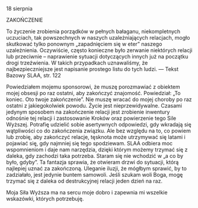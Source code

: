18 sierpnia

ZAKOŃCZENIE 

 To życzenie zrobienia porządków w pełnych bałaganu, niekompletnych uczuciach, tak powszechnych w naszych uzależniających relacjach, mogło skutkować tylko ponownym „zapadnięciem się w eter” naszego uzależnienia. Oczywiście, często konieczne było zerwanie niektórych relacji lub przeciwnie – naprawienie sytuacji dotyczących innych już na początku drogi trzeźwienia. W takich przypadkach uznawaliśmy, że najbezpieczniejsze jest napisanie prostego listu do tych ludzi. — Tekst Bazowy SLAA, str. 122

 Powiedziałem mojemu sponsorowi, że muszę porozmawiać z obiektem mojej obsesji po raz ostatni, aby zakończyć znajomość. Powiedział: „To koniec. Oto twoje zakończenie”. Nie muszę wracać do mojej choroby po raz ostatni z jakiegokolwiek powodu. Życie jest nieprzewidywalne. Czasami jedynym sposobem na zakończenie relacji jest zrobienie inwentury odnośnie tej relacji i zastosowanie Kroków oraz powierzenie tego Sile Wyższej. Potrafię udzielić sobie asertywnych odpowiedzi, gdy wkradają się wątpliwości co do zakończenia związku. Ale bez względu na to, co powiem lub zrobię, aby zakończyć relacje, tęsknota może utrzymywać się latami i pojawiać się, gdy najmniej się tego spodziewam. SLAA odbiera moc wspomnieniom i daje nam narzędzia, dzięki którym możemy trzymać się z daleka, gdy zachodzi taka potrzeba. Staram się nie wchodzić w „a co by było, gdyby”. Ta fantazja sprawia, że otwieram drzwi do sytuacji, którą najlepiej uznać za zakończoną. Uleganie iluzji, że mógłbym sprawić, by to zadziałało, jest jedynie buntem samowoli. Jeśli szukam woli Boga, mogę trzymać się z daleka od destrukcyjnej relacji jeden dzień na raz.

 Moja Siła Wyższa ma na sercu moje dobro i zapewnia mi wszelkie wskazówki, których potrzebuję.
